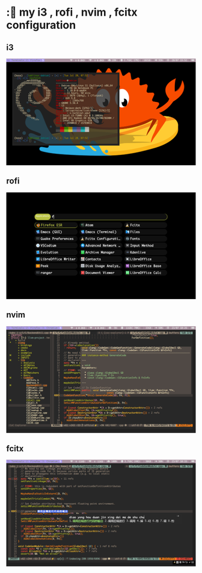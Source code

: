 # :💯 my i3 , rofi , nvim , fcitx configuration

## i3
<img align="center" src="./demo/desktop.png" alt="i3">

## rofi
<img align="center" src="./demo/rofi.png" alt="rofi">

## nvim

<img align="center" src="./demo/nvim.png" alt="nvim">

## fcitx
<img align="center" src="./demo/fcitx.png" alt="fcitx">
